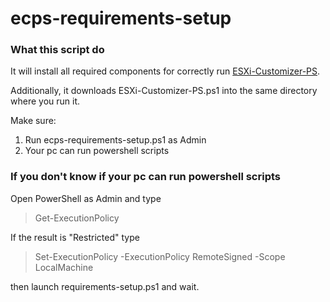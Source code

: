 # ecps-requirements-setup
### What this script do

It will install all required components for correctly run [ESXi-Customizer-PS](https://github.com/VFrontDe-Org/ESXi-Customizer-PS).

Additionally, it downloads ESXi-Customizer-PS.ps1 into the same directory where you run it.

Make sure:

1. Run ecps-requirements-setup.ps1 as Admin
2. Your pc can run powershell scripts

### If you don't know if your pc can run powershell scripts

Open PowerShell as Admin and type 

> Get-ExecutionPolicy

If the result is "Restricted" type

> Set-ExecutionPolicy -ExecutionPolicy RemoteSigned -Scope LocalMachine

then launch requirements-setup.ps1 and wait.
